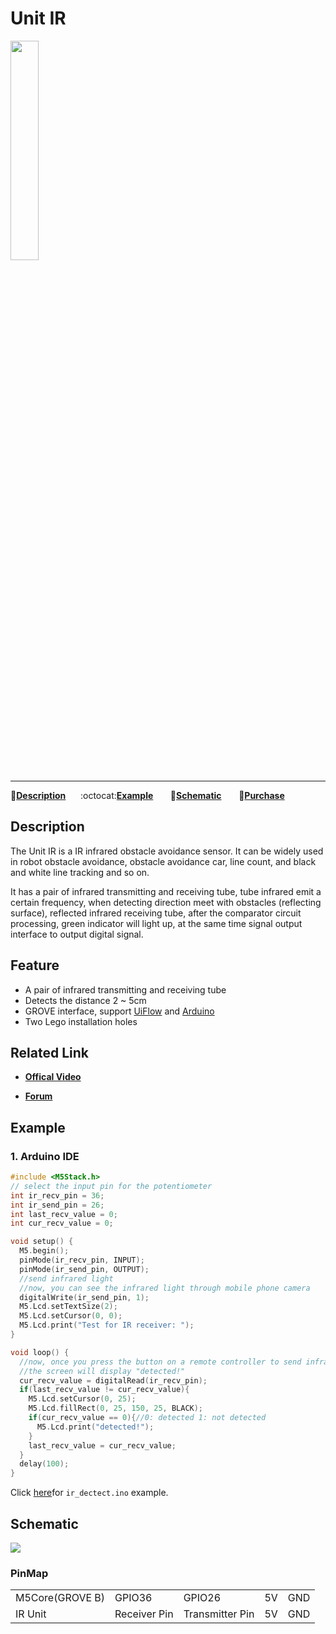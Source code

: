 # Unit IR

<img src="assets/img/product_pics/units/M5GO_Unit_ir.png" width="30%" height="30%">

***

:memo:**[Description](#Description)**&nbsp;&nbsp;&nbsp;&nbsp;&nbsp;&nbsp;:octocat:**[Example](#Example)**&nbsp;&nbsp;&nbsp;&nbsp;&nbsp;&nbsp; :electric_plug:**[Schematic](#Schematic)** &nbsp;&nbsp;&nbsp;&nbsp;&nbsp;&nbsp;🛒**[Purchase](https://www.aliexpress.com/store/product/M5Stack-Official-Mini-Infrared-Unit-IR-Remote-Reflective-Sensor-with-Receiver-and-Transmitter-GPIO-GROVE-Connector/3226069_32933215001.html?spm=a2g1y.12024536.productList_5885013.subject_20)**

## Description

The Unit IR is a IR infrared obstacle avoidance sensor. It can
be widely used in robot obstacle avoidance, obstacle avoidance car, line
count, and black and white line tracking and so on.

It has a pair of infrared transmitting and receiving tube, tube infrared
emit a certain frequency, when detecting direction meet with obstacles
(reflecting surface), reflected infrared receiving tube, after the
comparator circuit processing, green indicator will light up, at the
same time signal output interface to output digital signal.

## Feature

-  A pair of infrared transmitting and receiving tube
-  Detects the distance 2 ~ 5cm
-  GROVE interface, support [UiFlow](http://flow.m5stack.com) and [Arduino](http://www.arduino.cc)
-  Two Lego installation holes

## Related Link

- **[Offical Video](https://www.youtube.com/channel/UCozgFVglWYQXbvTmGyS739w)**

- **[Forum](http://forum.m5stack.com/)**

## Example

### 1. Arduino IDE

```c++
#include <M5Stack.h>
// select the input pin for the potentiometer
int ir_recv_pin = 36;
int ir_send_pin = 26;
int last_recv_value = 0;
int cur_recv_value = 0;

void setup() {
  M5.begin();
  pinMode(ir_recv_pin, INPUT);
  pinMode(ir_send_pin, OUTPUT);
  //send infrared light
  //now, you can see the infrared light through mobile phone camera
  digitalWrite(ir_send_pin, 1);
  M5.Lcd.setTextSize(2);
  M5.Lcd.setCursor(0, 0);
  M5.Lcd.print("Test for IR receiver: ");
}

void loop() {
  //now, once you press the button on a remote controller to send infrared light
  //the screen will display "detected!"
  cur_recv_value = digitalRead(ir_recv_pin);
  if(last_recv_value != cur_recv_value){
    M5.Lcd.setCursor(0, 25);
    M5.Lcd.fillRect(0, 25, 150, 25, BLACK);
    if(cur_recv_value == 0){//0: detected 1: not detected
      M5.Lcd.print("detected!");
    }
    last_recv_value = cur_recv_value;
  }
  delay(100);
}
```

Click [here](https://github.com/m5stack/M5-ProductExampleCodes/tree/master/Unit/IR/Arduino)for `ir_dectect.ino` example.

## Schematic

<img src="assets/img/product_pics/units/ir_sch.JPG">

### PinMap

<table>
 <tr><td>M5Core(GROVE B)</td><td>GPIO36</td><td>GPIO26</td><td>5V</td><td>GND</td></tr>
 <tr><td>IR Unit</td><td>Receiver Pin</td><td>Transmitter Pin</td><td>5V</td><td>GND</td></tr>
</table>